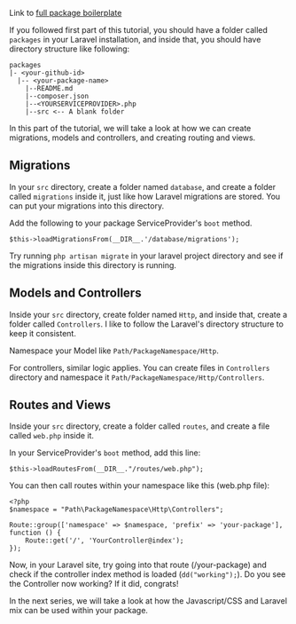 Link to [full package boilerplate](https://github.com/se468/laravel-package-boilerplate)

If you followed first part of this tutorial, you should have a folder called `packages` in your Laravel installation, and inside that, you should have directory structure like following: 

```
packages
|- <your-github-id>
  |-- <your-package-name>
    |--README.md
    |--composer.json
    |--<YOURSERVICEPROVIDER>.php
    |--src <-- A blank folder

```

In this part of the tutorial, we will take a look at how we can create migrations, models and controllers, and creating routing and views.

## Migrations
In your `src` directory, create a folder named `database`, and create a folder called `migrations` inside it, just like how Laravel migrations are stored. You can put your migrations into this directory.

Add the following to your package ServiceProvider's `boot` method. 
```
$this->loadMigrationsFrom(__DIR__.'/database/migrations');
```

Try running `php artisan migrate` in your laravel project directory and see if the migrations inside this directory is running.

## Models and Controllers
Inside your `src` directory, create folder named `Http`, and inside that, create a folder called `Controllers`. I like to follow the Laravel's directory structure to keep it consistent. 

Namespace your Model like `Path/PackageNamespace/Http`. 

For controllers, similar logic applies. You can create files in `Controllers` directory and namespace it `Path/PackageNamespace/Http/Controllers`.


## Routes and Views
Inside your `src` directory, create a folder called `routes`, and create a file called `web.php` inside it.

In your ServiceProvider's `boot` method, add this line: 
```
$this->loadRoutesFrom(__DIR__."/routes/web.php");
```

You can then call routes within your namespace like this (web.php file): 
```
<?php 
$namespace = "Path\PackageNamespace\Http\Controllers";

Route::group(['namespace' => $namespace, 'prefix' => 'your-package'], function () {
    Route::get('/', 'YourController@index');
});
```

Now, in your Laravel site, try going into that route (/your-package) and check if the controller index method is loaded (`dd("working");`). Do you see the Controller now working? If it did, congrats!



In the next series, we will take a look at how the Javascript/CSS and Laravel mix can be used within your package.
